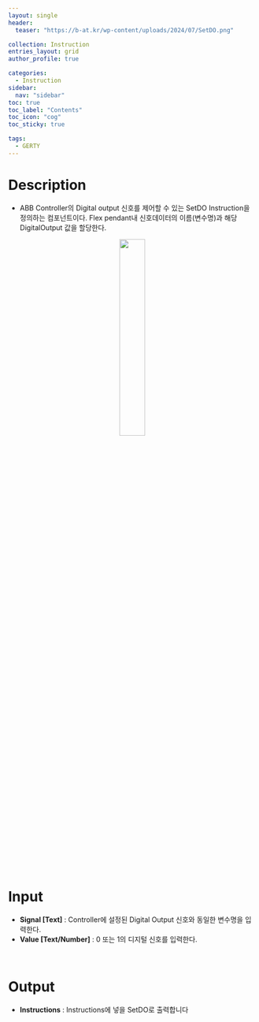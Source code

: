 ```yaml
---
layout: single
header:
  teaser: "https://b-at.kr/wp-content/uploads/2024/07/SetDO.png"

collection: Instruction
entries_layout: grid
author_profile: true

categories:
  - Instruction
sidebar:
  nav: "sidebar"
toc: true
toc_label: "Contents"
toc_icon: "cog"
toc_sticky: true

tags: 
  - GERTY
---
```

# Description

* ABB Controller의 Digital output 신호를 제어할 수 있는 SetDO Instruction을 정의하는 컴포넌트이다. Flex pendant내 신호데이터의 이름(변수명)과 해당 DigitalOutput 값을 할당한다.

<p align="center">  <img src="https://b-at.kr/wp-content/uploads/2024/07/SetDO.png" align="center" width="32%"></p>

<br>

# Input

* **Signal [Text]** : Controller에 설정된 Digital Output 신호와 동일한 변수명을 입력한다.
* **Value [Text/Number]** : 0 또는 1의 디지털 신호를 입력한다.

<br>

# Output

* **Instructions** : Instructions에 넣을 SetDO로 출력합니다
